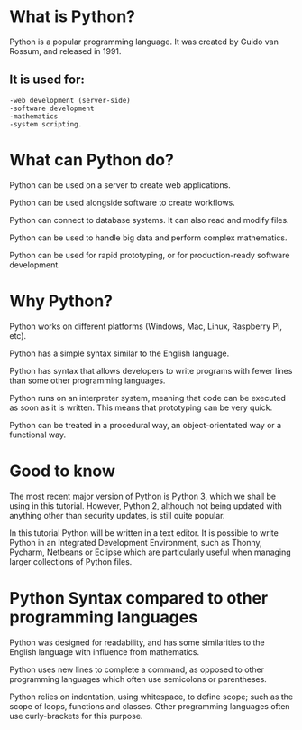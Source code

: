 # What is Python?

Python is a popular programming language. It was created by Guido van Rossum, and released in 1991.

## It is used for:

    -web development (server-side)
    -software development
    -mathematics
    -system scripting.

# What can Python do?

Python can be used on a server to create web applications.

Python can be used alongside software to create workflows.

Python can connect to database systems. It can also read and modify files.

Python can be used to handle big data and perform complex mathematics.

Python can be used for rapid prototyping, or for production-ready software development.

# Why Python?

Python works on different platforms (Windows, Mac, Linux, Raspberry Pi, etc).

Python has a simple syntax similar to the English language.

Python has syntax that allows developers to write programs with fewer lines than some other programming languages.

Python runs on an interpreter system, meaning that code can be executed as soon as it is written. This means that prototyping can be very quick.

Python can be treated in a procedural way, an object-orientated way or a functional way.

# Good to know

The most recent major version of Python is Python 3, which we shall be using in this tutorial. However, Python 2, although not being updated with anything other than security updates, is still quite popular.

In this tutorial Python will be written in a text editor. It is possible to write Python in an Integrated Development Environment, such as Thonny, Pycharm, Netbeans or Eclipse which are particularly useful when managing larger collections of Python files.

# Python Syntax compared to other programming languages

Python was designed for readability, and has some similarities to the English language with influence from mathematics.

Python uses new lines to complete a command, as opposed to other programming languages which often use semicolons or parentheses.

Python relies on indentation, using whitespace, to define scope; such as the scope of loops, functions and classes. Other programming languages often use curly-brackets for this purpose.
